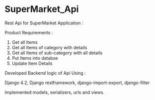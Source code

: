 # SuperMarket_Api



Rest Api for SuperMarket Application  :



Product Requirements :

1. Get all Items
2. Get all Items of category with details
3. Get all Items of sub-category with all details
4. Put Items into databse
5.  Update Item Details 




Developed Backend logic of Api Using :

Django 4.2,
Django restframework, 
django-import-export, 
django-filter


Implemented models, serializers, urls and views.
